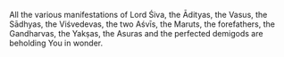 All the various manifestations of Lord Śiva, the Ādityas, the Vasus, the Sādhyas, the Viśvedevas, the two Aśvīs, the Maruts, the forefathers, the Gandharvas, the Yakṣas, the Asuras and the perfected demigods are beholding You in wonder.